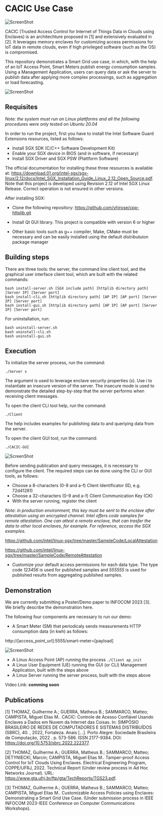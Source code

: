 # CACIC Use Case

![ScreenShot](docs-resources/logo_cacic.png?raw=true)

CACIC (Trusted Access Control for Internet of Things Data in Clouds using Enclaves) is an architechture proposed in [1] and extensively evaluated in [2]. It leverages memory enclaves for customizing access permissions for IoT data in remote clouds, even if high privileged software (such as the OS) is compromised.

This repository demonstrates a Smart Grid use case, in which, with the help of an  IoT Access Point, Smart Meters publish energy consumption samples. Using a Management Application, users can query data or ask the server to publish data after applying more complex processings, such as aggregation or load forecasting.

![ScreenShot](docs-resources/arquitecture.png?raw=true)

## Requisites

_Note: the system must run on Linux plattforms and all the following procedures were only tested on Ubuntu 20.04_

In order to run the project, first you have to install the Intel Software Guard Extensions resources, listed as follows:

* Install SGX SDK (C/C++ Software Development Kit)
* Enable your SGX device in BIOS (and in software, if necessary)
* Install SGX Driver and SGX PSW (Plattform Software)

The official documentation for installing these three resources is available at: https://download.01.org/intel-sgx/sgx-linux/2.12/docs/Intel_SGX_Installation_Guide_Linux_2.12_Open_Source.pdf. Note that this project is developed using Revision 2.12 of Intel SGX Linux Release. Correct operation is not ensured in other versions.

After installing SGX:

* Clone the following repository: https://github.com/yhirose/cpp-httplib.git
* Install Qt GUI library. This project is compatible with version 6 or higher 

* Other basic tools such as g++ compiler, Make, CMake must be necessary and can be easily installed using the default distributuion package manager

## Building steps

There are three tools: the server, the command line client tool, and the graphical user interface client tool, which are built with the related commands:
```
bash install-server.sh [SGX include path] [httplib directory path] [Server IP] [Server port]
bash install-cli.sh [httplib directory path] [AP IP] [AP port] [Server IP] [Server port] 
bash install-gui.sh [httplib directory path] [AP IP] [AP port] [Server IP] [Server port] 
```

For uninstallation, run:
```
bash uninstall-server.sh 
bash uninstall-cli.sh 
bash uninstall-gui.sh 
```


## Execution

To initialize the server process, run the command:
```
./Server s
```
The argument is used to leverage enclave security properties (*s*). Use *i* to instantiate an insecure version of the server. The insecure mode is used to demonstrate the detailed step-by-step that the server performs when receiving client messages.

To open the client CLI tool help, run the command:
```
./Client
```
The help includes examples for publishing data to and queriying data from the server. 

To open the client GUI tool, run the command:
```
./CACIC-GUI
```
![ScreenShot](docs-resources/app_windows_example.png?raw=true)

Before sending publication and query messages, it is necessary to configure the client. The required steps can be done using the CLI or GUI tools, as follows:

* Choose a 8-characters (0-9 and a-f) Client Identificator (ID, e.g. 72d41281)
* Choose a 32-characters (0-9 and a-f) Client Communication Key (CK)
* With the server running, register the client

_Note: in production environment, this key must be sent to the enclave after attestation using an encrypted channel. Intel offers code samples for remote attestation. One can attest a remote enclave, that can trasfer the data to other local enclaves, for example. For reference, access the SGX examples._

https://github.com/intel/linux-sgx/tree/master/SampleCode/LocalAttestation

https://github.com/intel/linux-sgx/tree/master/SampleCode/RemoteAttestation

* Customize your default access permissions for each data type. The type code *123456* is used for published samples and *555555* is used for published results from aggregating published samples.  

## Demonstration

We are currently submitting a Poster/Demo paper to INFOCOM 2023 [3]. We briefly describe the demonstration here.

The following four components are necessary to run our demo:

* A Smart Meter (SM) that periodicaly sends measurements HTTP consumption data (in kwh) as follows:

http://[access_point_url]:5555/smart-meter=[payload]

![ScreenShot](docs-resources/smart_meter.jpg?raw=true)

* A Linux Access Point (AP) running the process ```./Client ap_init```
* A Linux User Equipment (UE) running the GUI (or CLI) Management Application, built with the steps above
* A Linux Server running the server process, built with the steps above

Video Link: **comming soon**

## Publications

[1] THOMAZ, Guilherme A.; GUERRA, Matheus B.; SAMMARCO, Matteo; CAMPISTA, Miguel Elias M.. CACIC: Controle de Acesso Confiável Usando Enclaves a Dados em Nuvem da Internet das Coisas. In: SIMPÓSIO BRASILEIRO DE REDES DE COMPUTADORES E SISTEMAS DISTRIBUÍDOS (SBRC), 40. , 2022, Fortaleza. Anais [...]. Porto Alegre: Sociedade Brasileira de Computação, 2022 . p. 573-586. ISSN 2177-9384. DOI: https://doi.org/10.5753/sbrc.2022.222377.

[2] THOMAZ, Guilherme A.; GUERRA, Matheus B.; SAMMARCO, Matteo; DETYNIECKI, Marcin; CAMPISTA, Miguel Elias M..  Tamper-proof Access Control for IoT Clouds Using Enclaves. Electrical Engineering Program, COPPE/UFRJ,  2022. Technical Report (Under review process in Ad Hoc Networks Journal). URL: https://www.gta.ufrj.br/ftp/gta/TechReports/TGS23.pdf.

[3] THOMAZ, Guilherme A.; GUERRA, Matheus B.; SAMMARCO, Matteo; CAMPISTA, Miguel Elias M..  Customizable Access Policies using Enclaves: Demonstrating a Smart Grid Use Case. (Under submission process in IEEE INFOCOM 2023-IEEE Conference on Computer Communications Workshops).